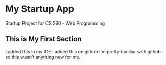 # My Startup App
Startup Project for CS 260 - Web Programming

## This is My First Section
I added this in my IDE
I added this on github
I'm pretty familiar with github so this wasn't anything new for me.
